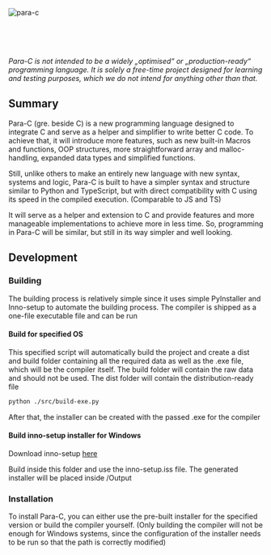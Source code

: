![para-c](https://socialify.git.ci/Luna-Klatzer/para-c/image?description=1&forks=1&issues=1&language=1&logo=https%3A%2F%2Fraw.githubusercontent.com%2FLuna-Klatzer%2FPara-C%2Fmain%2FPara-C.png&owner=1&pattern=Charlie%20Brown&pulls=1&stargazers=1&theme=Light)

<br>
<br>
<br>

*Para-C is not intended to be a widely „optimised“ or „production-ready“ programming language. It is solely a free-time
project designed for learning and testing purposes, which we do not intend for anything other than that.*

## Summary

Para-C (gre. beside C) is a new programming language designed to integrate C and serve as a helper and simplifier to write better C code. 
To achieve that, it will introduce more features, such as  new built-in Macros and functions, OOP structures, 
more straightforward array and malloc-handling, expanded data types and simplified functions. 

Still, unlike others to make an entirely new language with new syntax, systems and logic, Para-C is built to have a simpler syntax and structure similar to Python and TypeScript, but with direct compatibility with C using its speed in the compiled execution. (Comparable to JS and TS)

It will serve as a helper and extension to C and provide features and more manageable implementations to achieve more in less time. So, programming in Para-C will be similar, but still in its way simpler and well looking.

## Development

### Building

The building process is relatively simple since it uses simple PyInstaller and Inno-setup to automate the building
process. The compiler is shipped as a one-file executable file and can be run 

#### Build for specified OS

This specified script will automatically build the project and create a dist and build folder containing all the 
required data as well as the .exe file, which will be the compiler itself. The build folder will contain the raw data
and should not be used. The dist folder will contain the distribution-ready file

```bash
python ./src/build-exe.py
```

After that, the installer can be created with the passed .exe for the compiler

#### Build inno-setup installer for Windows 

Download inno-setup [here](https://jrsoftware.org/download.php/is.exe)

Build inside this folder and use the inno-setup.iss file. The generated installer will be placed inside /Output

### Installation
 
To install Para-C, you can either use the pre-built installer for the specified version or build the compiler yourself. 
(Only building the compiler will not be enough for Windows systems, since the configuration of the installer needs
to be run so that the path is correctly modified)
